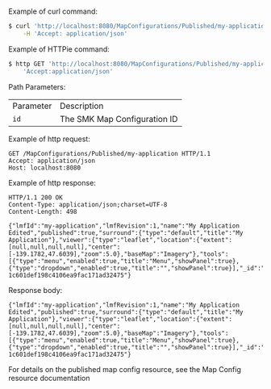 # 

Example of curl
command:

``` bash
$ curl 'http://localhost:8080/MapConfigurations/Published/my-application' -i \
    -H 'Accept: application/json'
```

Example of HTTPie
command:

``` bash
$ http GET 'http://localhost:8080/MapConfigurations/Published/my-application' \
    'Accept:application/json'
```

Path Parameters:

|           |                              |
| --------- | ---------------------------- |
| Parameter | Description                  |
| `id`      | The SMK Map Configuration ID |

Example of http request:

``` http
GET /MapConfigurations/Published/my-application HTTP/1.1
Accept: application/json
Host: localhost:8080
```

Example of http response:

``` http
HTTP/1.1 200 OK
Content-Type: application/json;charset=UTF-8
Content-Length: 498

{"lmfId":"my-application","lmfRevision":1,"name":"My Application Edited","published":true,"surround":{"type":"default","title":"My Application"},"viewer":{"type":"leaflet","location":{"extent":[null,null,null,null],"center":[-139.1782,47.6039],"zoom":5.0},"baseMap":"Imagery"},"tools":[{"type":"menu","enabled":true,"title":"Menu","showPanel":true},{"type":"dropdown","enabled":true,"title":"","showPanel":true}],"_id":"ad593c1e44230b8894a465a049090521","_rev":"7-1c601def198c4106ea9fac171ad32475"}
```

Response
body:

``` options=
{"lmfId":"my-application","lmfRevision":1,"name":"My Application Edited","published":true,"surround":{"type":"default","title":"My Application"},"viewer":{"type":"leaflet","location":{"extent":[null,null,null,null],"center":[-139.1782,47.6039],"zoom":5.0},"baseMap":"Imagery"},"tools":[{"type":"menu","enabled":true,"title":"Menu","showPanel":true},{"type":"dropdown","enabled":true,"title":"","showPanel":true}],"_id":"ad593c1e44230b8894a465a049090521","_rev":"7-1c601def198c4106ea9fac171ad32475"}
```

For details on the published map config resource, see the Map Config
resource documentation
